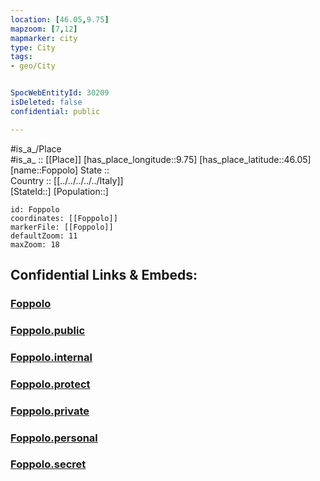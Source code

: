 ```yaml
---
location: [46.05,9.75] 
mapzoom: [7,12] 
mapmarker: city 
type: City
tags:
- geo/City


SpocWebEntityId: 30209
isDeleted: false
confidential: public

---
```

#is_a_/Place  
#is_a_ :: [[Place]] 
[has_place_longitude::9.75] 
[has_place_latitude::46.05] 
[name::Foppolo] 
State ::  
Country :: [[../../../../../Italy]]  
[StateId::] 
[Population::] 



```leaflet
id: Foppolo
coordinates: [[Foppolo]] 
markerFile: [[Foppolo]] 
defaultZoom: 11 
maxZoom: 18
```


## Confidential Links & Embeds: 

### [Foppolo](/_Standards/Earth/Continent/Europe/Europe~South/Italy/regions~Italy/Lombardy/Bergamo.Province/City/Foppolo.md) 

### [Foppolo.public](/_public/Earth/Continent/Europe/Europe~South/Italy/regions~Italy/Lombardy/Bergamo.Province/City/Foppolo.public.md) 

### [Foppolo.internal](/_internal/Earth/Continent/Europe/Europe~South/Italy/regions~Italy/Lombardy/Bergamo.Province/City/Foppolo.internal.md) 

### [Foppolo.protect](/_protect/Earth/Continent/Europe/Europe~South/Italy/regions~Italy/Lombardy/Bergamo.Province/City/Foppolo.protect.md) 

### [Foppolo.private](/_private/Earth/Continent/Europe/Europe~South/Italy/regions~Italy/Lombardy/Bergamo.Province/City/Foppolo.private.md) 

### [Foppolo.personal](/_personal/Earth/Continent/Europe/Europe~South/Italy/regions~Italy/Lombardy/Bergamo.Province/City/Foppolo.personal.md) 

### [Foppolo.secret](/_secret/Earth/Continent/Europe/Europe~South/Italy/regions~Italy/Lombardy/Bergamo.Province/City/Foppolo.secret.md)

